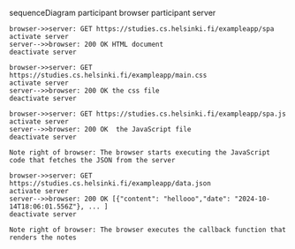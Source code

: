 sequenceDiagram
participant browser
participant server

    browser->>server: GET https://studies.cs.helsinki.fi/exampleapp/spa
    activate server
    server-->>browser: 200 OK HTML document
    deactivate server

    browser->>server: GET https://studies.cs.helsinki.fi/exampleapp/main.css
    activate server
    server-->>browser: 200 OK the css file
    deactivate server

    browser->>server: GET https://studies.cs.helsinki.fi/exampleapp/spa.js
    activate server
    server-->>browser: 200 OK  the JavaScript file
    deactivate server

    Note right of browser: The browser starts executing the JavaScript code that fetches the JSON from the server

    browser->>server: GET https://studies.cs.helsinki.fi/exampleapp/data.json
    activate server
    server-->>browser: 200 OK [{"content": "hellooo","date": "2024-10-14T18:06:01.556Z"}, ... ]
    deactivate server

    Note right of browser: The browser executes the callback function that renders the notes
